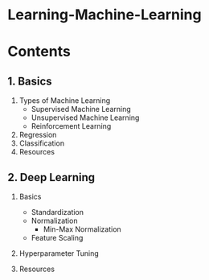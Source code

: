 # Learning-Machine-Learning


# Contents

## 1. Basics
1. Types of Machine Learning
    - Supervised Machine Learning
    - Unsupervised Machine Learning
    - Reinforcement Learning
2. Regression
3. Classification
4. Resources


## 2. Deep Learning
1. Basics
    - Standardization
    - Normalization
        - Min-Max Normalization
    - Feature Scaling
2. Hyperparameter Tuning

3. Resources
